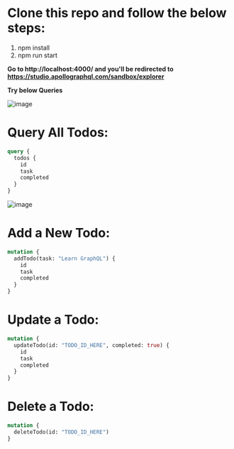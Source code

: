# Clone this repo and follow the below steps:

1. npm install
2. npm run start 


**Go to http://localhost:4000/ and you'll be redirected to https://studio.apollographql.com/sandbox/explorer**

**Try below Queries**


![image](https://github.com/user-attachments/assets/8ee3b4ca-eba4-493e-a315-4630742f6f51)


# Query All Todos:

```graphql
query {
  todos {
    id
    task
    completed
  }
}
```

![image](https://github.com/user-attachments/assets/e1867dba-bdbd-4327-9c79-c6b7a3418ad0)

# Add a New Todo:

```graphql
mutation {
  addTodo(task: "Learn GraphQL") {
    id
    task
    completed
  }
}
```

# Update a Todo:

```graphql
mutation {
  updateTodo(id: "TODO_ID_HERE", completed: true) {
    id
    task
    completed
  }
}
```

# Delete a Todo:

```graphql
mutation {
  deleteTodo(id: "TODO_ID_HERE")
}
```
